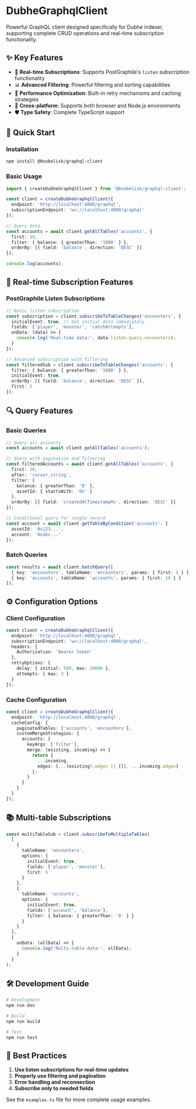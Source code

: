 # DubheGraphqlClient

Powerful GraphQL client designed specifically for Dubhe indexer, supporting complete CRUD operations and real-time subscription functionality.

## ✨ Key Features

- 🔄 **Real-time Subscriptions**: Supports PostGraphile's `listen` subscription functionality
- 📊 **Advanced Filtering**: Powerful filtering and sorting capabilities
- 🚀 **Performance Optimization**: Built-in retry mechanisms and caching strategies
- 📱 **Cross-platform**: Supports both browser and Node.js environments
- 🛡️ **Type Safety**: Complete TypeScript support

## 🚀 Quick Start

### Installation

```bash
npm install @0xobelisk/graphql-client
```

### Basic Usage

```typescript
import { createDubheGraphqlClient } from '@0xobelisk/graphql-client';

const client = createDubheGraphqlClient({
  endpoint: 'http://localhost:4000/graphql',
  subscriptionEndpoint: 'ws://localhost:4000/graphql'
});

// Query data
const accounts = await client.getAllTables('accounts', {
  first: 10,
  filter: { balance: { greaterThan: '1000' } },
  orderBy: [{ field: 'balance', direction: 'DESC' }]
});

console.log(accounts);
```

## 📡 Real-time Subscription Features

### PostGraphile Listen Subscriptions

```typescript
// Basic listen subscription
const subscription = client.subscribeToTableChanges('encounters', {
  initialEvent: true, // Get initial data immediately
  fields: ['player', 'monster', 'catchAttempts'],
  onData: (data) => {
    console.log('Real-time data:', data.listen.query.encounters);
  }
});

// Advanced subscription with filtering
const filteredSub = client.subscribeToTableChanges('accounts', {
  filter: { balance: { greaterThan: '1000' } },
  initialEvent: true,
  orderBy: [{ field: 'balance', direction: 'DESC' }],
  first: 5
});
```

## 🔍 Query Features

### Basic Queries

```typescript
// Query all accounts
const accounts = await client.getAllTables('accounts');

// Query with pagination and filtering
const filteredAccounts = await client.getAllTables('accounts', {
  first: 20,
  after: 'cursor_string',
  filter: {
    balance: { greaterThan: '0' },
    assetId: { startsWith: '0x' }
  },
  orderBy: [{ field: 'createdAtTimestampMs', direction: 'DESC' }]
});

// Conditional query for single record
const account = await client.getTableByCondition('accounts', {
  assetId: '0x123...',
  account: '0xabc...'
});
```

### Batch Queries

```typescript
const results = await client.batchQuery([
  { key: 'encounters', tableName: 'encounters', params: { first: 5 } },
  { key: 'accounts', tableName: 'accounts', params: { first: 10 } }
]);
```

## ⚙️ Configuration Options

### Client Configuration

```typescript
const client = createDubheGraphqlClient({
  endpoint: 'http://localhost:4000/graphql',
  subscriptionEndpoint: 'ws://localhost:4000/graphql',
  headers: {
    Authorization: 'Bearer token'
  },
  retryOptions: {
    delay: { initial: 500, max: 10000 },
    attempts: { max: 3 }
  }
});
```

### Cache Configuration

```typescript
const client = createDubheGraphqlClient({
  endpoint: 'http://localhost:4000/graphql',
  cacheConfig: {
    paginatedTables: ['accounts', 'encounters'],
    customMergeStrategies: {
      accounts: {
        keyArgs: ['filter'],
        merge: (existing, incoming) => {
          return {
            ...incoming,
            edges: [...(existing?.edges || []), ...incoming.edges]
          };
        }
      }
    }
  }
});
```

## 📚 Multi-table Subscriptions

```typescript
const multiTableSub = client.subscribeToMultipleTables(
  [
    {
      tableName: 'encounters',
      options: {
        initialEvent: true,
        fields: ['player', 'monster'],
        first: 5
      }
    },
    {
      tableName: 'accounts',
      options: {
        initialEvent: true,
        fields: ['account', 'balance'],
        filter: { balance: { greaterThan: '0' } }
      }
    }
  ],
  {
    onData: (allData) => {
      console.log('Multi-table data:', allData);
    }
  }
);
```

## 🛠️ Development Guide

```bash
# Development
npm run dev

# Build
npm run build

# Test
npm run test
```

## 🔧 Best Practices

1. **Use listen subscriptions for real-time updates**
2. **Properly use filtering and pagination**
3. **Error handling and reconnection**
4. **Subscribe only to needed fields**

See the `examples.ts` file for more complete usage examples.
